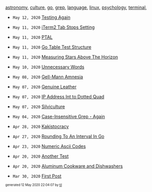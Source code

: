 [astronomy](./astronomy), [culture](./culture), [go](./go), [grep](./grep), [language](./language), [linux](./linux), [psychology](./psychology), [terminal](./terminal), 

* <code>May 12, 2020</code> [Testing Again](/Users/ccummer/Documents/tilde/2020-05-12T22-03-44-testing-again.md)
* <code>May 11, 2020</code> [iTerm2 Tab Stops Setting](/Users/ccummer/Documents/tilde/2020-05-11T22-49-48-iterm2-tab-stops-setting.md)
* <code>May 11, 2020</code> [PTAL](/Users/ccummer/Documents/tilde/2020-05-11T15-04-57-ptal.md)
* <code>May 11, 2020</code> [Go Table Test Structure](/Users/ccummer/Documents/tilde/2020-05-11T10-42-26-go-table-test-structure.md)
* <code>May 11, 2020</code> [Measuring Stars Above The Horizon](/Users/ccummer/Documents/tilde/2020-05-11T00-17-00-measuring-stars-above-the-horizon.md)
* <code>May 10, 2020</code> [Unnecessary Words](/Users/ccummer/Documents/tilde/2020-05-10T09-44-37-unnecessary-words.md)
* <code>May 08, 2020</code> [Gell-Mann Amnesia](/Users/ccummer/Documents/tilde/2020-05-08T09-08-00-gell-mann-amnesia.md)
* <code>May 07, 2020</code> [Genuine Leather](/Users/ccummer/Documents/tilde/2020-05-07T13-13-08-genuine-leather.md)
* <code>May 07, 2020</code> [IP Address Int to Dotted Quad](/Users/ccummer/Documents/tilde/2020-05-07T10-14-06-ip-address-int-to-dotted-quad.md)
* <code>May 07, 2020</code> [Silviculture](/Users/ccummer/Documents/tilde/2020-05-07T10-06-23-silviculture.md)
* <code>May 04, 2020</code> [Case-Insensitive Grep - Again](/Users/ccummer/Documents/tilde/2020-05-04T11-44-37-case-insensitive-grep---again.md)


* <code>Apr 28, 2020</code> [Kakistocracy](/Users/ccummer/Documents/tilde/2020-04-28T21-52-07-kakistocracy.md)
* <code>Apr 27, 2020</code> [Rounding To An Interval In Go](/Users/ccummer/Documents/tilde/2020-04-27T08-41-56-rounding-to-an-interval-in-go.md)
* <code>Apr 23, 2020</code> [Numeric Ascii Codes](/Users/ccummer/Documents/tilde/2020-04-23T06-06-02-numeric-ascii-codes.md)
* <code>Apr 20, 2020</code> [Another Test](/Users/ccummer/Documents/tilde/2020-04-20T15-13-29.md)
* <code>Apr 20, 2020</code> [Aluminum Cookware and Dishwashers](/Users/ccummer/Documents/tilde/2020-04-20T13-53-12.md)


* <code>Mar 30, 2020</code> [First Post](/Users/ccummer/Documents/tilde/2020-03-30T11-11-11-first-post.md)



<sup><sub>generated 12 May 2020 22:04:07 by <a href='https://github.com/senorprogrammer/til'>til</a></sub></sup>
